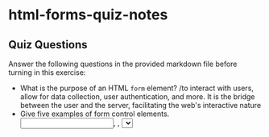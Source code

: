 # html-forms-quiz-notes

## Quiz Questions

Answer the following questions in the provided markdown file before turning in this exercise:

- What is the purpose of an HTML `form` element?
  /to interact with users, allow for data collection, user authentication, and more. It is the bridge between the user and the server, facilitating the web's interactive nature
- Give five examples of form control elements.
  <input>, <label>, <select>, <textarea>, <button>
- Give three examples of `type` attribute values for HTML `<input>` elements.
  button, checkbox, color, date, email, radio
- Is an HTML `<input>` element a block element or an inline element?
  inline

## Notes

All student notes should be written here.

How to write `Code Examples` in markdown

for JS:

```javascript
const data = 'Howdy';
```

for HTML:

```html
<div>
  <p>This is text content</p>
</div>
```

for CSS:

```css
div {
  width: 100%;
}
```
